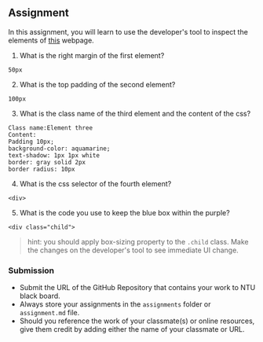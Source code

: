 ## Assignment

In this assignment, you will learn to use the developer's tool to inspect the elements of [this](https://nznznh.csb.app/) webpage.

1. What is the right margin of the first element? 
```
50px
```

2. What is the top padding of the second element?
```
100px
```

3. What is the class name of the third element and the content of the css?
```
Class name:Element three
Content:
Padding 10px;
background-color: aquamarine;
text-shadow: 1px 1px white
border: gray solid 2px
border radius: 10px

```

4. What is the css selector of the fourth element?
```
<div>
```

5. What is the code you use to keep the blue box within the purple?
```
<div class="child">
```

> hint: you should apply box-sizing property to the `.child` class. Make the changes on the developer's tool to see immediate UI change.



### Submission 

- Submit the URL of the GitHub Repository that contains your work to NTU black board.
- Always store your assignments in the `assignments` folder or `assignment.md` file.
- Should you reference the work of your classmate(s) or online resources, give them credit by adding either the name of your classmate or URL. 